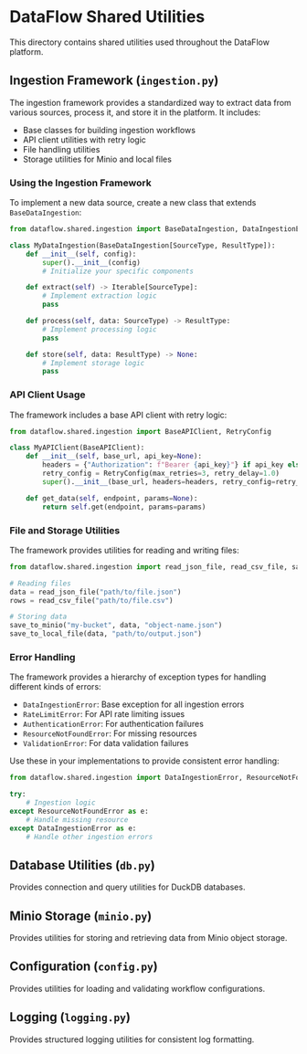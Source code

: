 # DataFlow Shared Utilities

This directory contains shared utilities used throughout the DataFlow platform.

## Ingestion Framework (`ingestion.py`)

The ingestion framework provides a standardized way to extract data from various sources, process it, and store it in the platform. It includes:

- Base classes for building ingestion workflows
- API client utilities with retry logic
- File handling utilities
- Storage utilities for Minio and local files

### Using the Ingestion Framework

To implement a new data source, create a new class that extends `BaseDataIngestion`:

```python
from dataflow.shared.ingestion import BaseDataIngestion, DataIngestionError

class MyDataIngestion(BaseDataIngestion[SourceType, ResultType]):
    def __init__(self, config):
        super().__init__(config)
        # Initialize your specific components

    def extract(self) -> Iterable[SourceType]:
        # Implement extraction logic
        pass

    def process(self, data: SourceType) -> ResultType:
        # Implement processing logic
        pass

    def store(self, data: ResultType) -> None:
        # Implement storage logic
        pass
```

### API Client Usage

The framework includes a base API client with retry logic:

```python
from dataflow.shared.ingestion import BaseAPIClient, RetryConfig

class MyAPIClient(BaseAPIClient):
    def __init__(self, base_url, api_key=None):
        headers = {"Authorization": f"Bearer {api_key}"} if api_key else {}
        retry_config = RetryConfig(max_retries=3, retry_delay=1.0)
        super().__init__(base_url, headers=headers, retry_config=retry_config)

    def get_data(self, endpoint, params=None):
        return self.get(endpoint, params=params)
```

### File and Storage Utilities

The framework provides utilities for reading and writing files:

```python
from dataflow.shared.ingestion import read_json_file, read_csv_file, save_to_minio, save_to_local_file

# Reading files
data = read_json_file("path/to/file.json")
rows = read_csv_file("path/to/file.csv")

# Storing data
save_to_minio("my-bucket", data, "object-name.json")
save_to_local_file(data, "path/to/output.json")
```

### Error Handling

The framework provides a hierarchy of exception types for handling different kinds of errors:

- `DataIngestionError`: Base exception for all ingestion errors
- `RateLimitError`: For API rate limiting issues
- `AuthenticationError`: For authentication failures
- `ResourceNotFoundError`: For missing resources
- `ValidationError`: For data validation failures

Use these in your implementations to provide consistent error handling:

```python
from dataflow.shared.ingestion import DataIngestionError, ResourceNotFoundError

try:
    # Ingestion logic
except ResourceNotFoundError as e:
    # Handle missing resource
except DataIngestionError as e:
    # Handle other ingestion errors
```

## Database Utilities (`db.py`)

Provides connection and query utilities for DuckDB databases.

## Minio Storage (`minio.py`)

Provides utilities for storing and retrieving data from Minio object storage.

## Configuration (`config.py`)

Provides utilities for loading and validating workflow configurations.

## Logging (`logging.py`)

Provides structured logging utilities for consistent log formatting.
